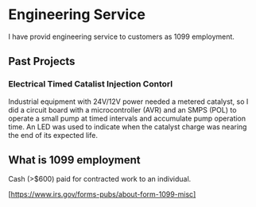 # Engineering Service

I have provid engineering service to customers as 1099 employment.

## Past Projects

### Electrical Timed Catalist Injection Contorl

Industrial equipment with 24V/12V power needed a metered catalyst, so I did a circuit board with a microcontroller (AVR) and an SMPS (POL) to operate a small pump at timed intervals and accumulate pump operation time. An LED was used to indicate when the catalyst charge was nearing the end of its expected life.

## What is 1099 employment

Cash (>$600) paid for contracted work to an individual.

[https://www.irs.gov/forms-pubs/about-form-1099-misc]
